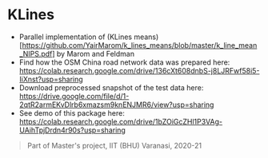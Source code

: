 # KLines

- Parallel implementation of (KLines means)[https://github.com/YairMarom/k_lines_means/blob/master/k_line_mean_NIPS.pdf] by Marom and Feldman
- Find how the OSM China road network data was prepared here: https://colab.research.google.com/drive/136cXt608dnbS-j8LJRFwf58i5-IiXnst?usp=sharing
- Download preprocessed snapshot of the test data here: https://drive.google.com/file/d/1-2qtR2armEKvDlrb6xmazsm9knENJMR6/view?usp=sharing
- See demo of this package here: https://colab.research.google.com/drive/1bZOiGcZHl1P3VAg-UAihTpjDrdn4r90s?usp=sharing

> Part of Master's project, IIT (BHU) Varanasi, 2020-21